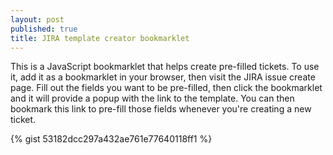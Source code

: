 ```yaml
---
layout: post
published: true
title: JIRA template creator bookmarklet
---
```

This is a JavaScript bookmarklet that helps create pre-filled tickets. To use it, add it as a bookmarklet in your browser, then visit the JIRA issue create page. Fill out the fields you want to be pre-filled, then click the bookmarklet and it will provide a popup with the link to the template. You can then bookmark this link to pre-fill those fields whenever you're creating a new ticket.

{% gist 53182dcc297a432ae761e77640118ff1 %}
